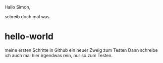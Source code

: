 Hallo Simon,

schreib doch mal was.


# hello-world
meine ersten Schritte in Github
ein neuer Zweig zum Testen
Dann schreibe ich auch mal hier irgendwas rein, nur so zum Testen.
